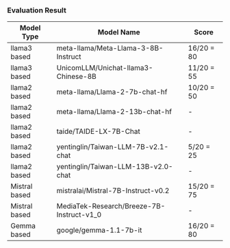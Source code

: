 ### Evaluation Result

| Model Type | Model Name | Score |
|------------|------------|-------|
| llama3 based | meta-llama/Meta-Llama-3-8B-Instruct | 16/20 = 80 |
| llama3 based | UnicomLLM/Unichat-llama3-Chinese-8B | 11/20 = 55 |
| llama2 based | meta-llama/Llama-2-7b-chat-hf | 10/20 = 50 |
| llama2 based | meta-llama/Llama-2-13b-chat-hf | - |
| llama2 based | taide/TAIDE-LX-7B-Chat | - |
| llama2 based | yentinglin/Taiwan-LLM-7B-v2.1-chat | 5/20 = 25 |
| llama2 based | yentinglin/Taiwan-LLM-13B-v2.0-chat | - |
| Mistral based | mistralai/Mistral-7B-Instruct-v0.2 | 15/20 = 75 |
| Mistral based | MediaTek-Research/Breeze-7B-Instruct-v1_0 | - |
| Gemma based | google/gemma-1.1-7b-it | 16/20 = 80 |